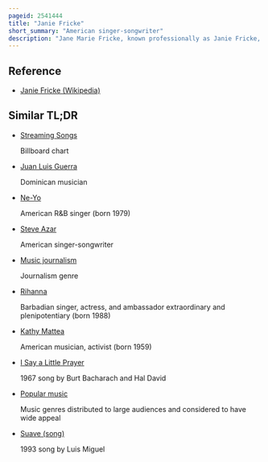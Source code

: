 ```yaml
---
pageid: 2541444
title: "Janie Fricke"
short_summary: "American singer-songwriter"
description: "Jane Marie Fricke, known professionally as Janie Fricke, is an american Country Music Singer, Songwriter, Record Producer, and Clothing Designer. She has placed seventeen Singles in the top Ten of the Us Billboard Hot Country Songs Chart. Eight of these Songs reached Number 1 on the Chart. She has also won Accolades from the Academy of Country Music, Country Music Association and has been nominated four Times from the Grammy Awards."
---
```


## Reference

- [Janie Fricke (Wikipedia)](https://en.wikipedia.org/?curid=2541444)

## Similar TL;DR

- [Streaming Songs](/tldr/en/streaming-songs)

  Billboard chart

- [Juan Luis Guerra](/tldr/en/juan-luis-guerra)

  Dominican musician

- [Ne-Yo](/tldr/en/ne-yo)

  American R&B singer (born 1979)

- [Steve Azar](/tldr/en/steve-azar)

  American singer-songwriter

- [Music journalism](/tldr/en/music-journalism)

  Journalism genre

- [Rihanna](/tldr/en/rihanna)

  Barbadian singer, actress, and ambassador extraordinary and plenipotentiary (born 1988)

- [Kathy Mattea](/tldr/en/kathy-mattea)

  American musician, activist (born 1959)

- [I Say a Little Prayer](/tldr/en/i-say-a-little-prayer)

  1967 song by Burt Bacharach and Hal David

- [Popular music](/tldr/en/popular-music)

  Music genres distributed to large audiences and considered to have wide appeal

- [Suave (song)](/tldr/en/suave-song)

  1993 song by Luis Miguel

